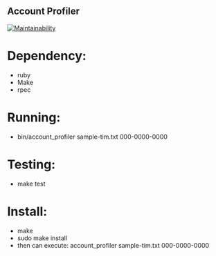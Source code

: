 ## Account Profiler

[![Maintainability](https://api.codeclimate.com/v1/badges/dcff8acd60253bb1dc3f/maintainability)](https://codeclimate.com/github/jeanpantoja/account_profile_project/maintainability)

# Dependency:
* ruby
* Make
* rpec

# Running:
* bin/account_profiler sample-tim.txt 000-0000-0000

# Testing:
* make test

# Install:
* make
* sudo make install
* then can execute: account_profiler sample-tim.txt 000-0000-0000

